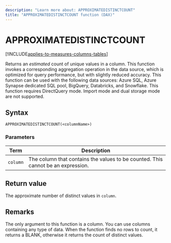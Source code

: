 ```yaml
---
description: "Learn more about: APPROXIMATEDISTINCTCOUNT"
title: "APPROXIMATEDISTINCTCOUNT function (DAX)"
---
```

# APPROXIMATEDISTINCTCOUNT

[!INCLUDE[applies-to-measures-columns-tables](includes/applies-to-measures-columns-tables.md)]

Returns an *estimated* count of unique values in a column. This function invokes a corresponding aggregation operation in the data source, which is optimized for query performance, but with slightly reduced accuracy. This function can be used with the following data sources: Azure SQL, Azure Synapse dedicated SQL pool, BigQuery, Databricks, and Snowflake. This function requires DirectQuery mode. Import mode and dual storage mode are not supported.

## Syntax

```dax
APPROXIMATEDISTINCTCOUNT(<columnName>)
```

### Parameters

|Term  |Description|
|---------|---------|
|`column` | The column that contains the values to be counted. This cannot be an expression.  |

## Return value

The approximate number of distinct values in `column`.

## Remarks

The only argument to this function is a column. You can use columns containing any type of data. When the function finds no rows to count, it returns a BLANK, otherwise it returns the count of distinct values.
